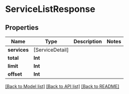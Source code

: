 # ServiceListResponse

## Properties
Name | Type | Description | Notes
------------ | ------------- | ------------- | -------------
**services** | [ServiceDetail] |  | 
**total** | **Int** |  | 
**limit** | **Int** |  | 
**offset** | **Int** |  | 

[[Back to Model list]](../README.md#documentation-for-models) [[Back to API list]](../README.md#documentation-for-api-endpoints) [[Back to README]](../README.md)


